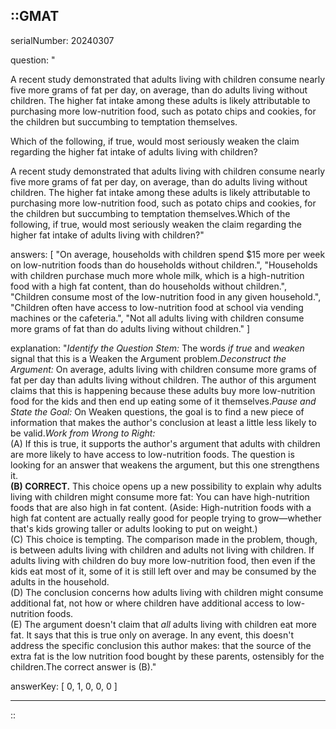 ::GMAT
---


serialNumber: 20240307

question: "<p>A recent study demonstrated that adults living with children consume nearly five more grams of fat per day, on average, than do adults living without children. The higher fat intake among these adults is likely attributable to purchasing more low-nutrition food, such as potato chips and cookies, for the children but succumbing to temptation themselves. </p><p>Which of the following, if true, would most seriously weaken the claim regarding the higher fat intake of adults living with children?</p>A recent study demonstrated that adults living with children consume nearly five more grams of fat per day, on average, than do adults living without children. The higher fat intake among these adults is likely attributable to purchasing more low-nutrition food, such as potato chips and cookies, for the children but succumbing to temptation themselves.Which of the following, if true, would most seriously weaken the claim regarding the higher fat intake of adults living with children?"

answers: [
  "On average, households with children spend $15 more per week on low-nutrition foods than do households without children.",
  "Households with children purchase much more whole milk, which is a high-nutrition food with a high fat content, than do households without children.",
  "Children consume most of the low-nutrition food in any given household.",
  "Children often have access to low-nutrition food at school via vending machines or the cafeteria.",
  "Not all adults living with children consume more grams of fat than do adults living without children."
]

explanation: "<i>Identify the Question Stem:</i> The words <i>if true</i> and <i>weaken</i> signal that this is a Weaken the Argument problem.<i>Deconstruct the Argument:</i> On average, adults living with children consume more grams of fat per day than adults living without children. The author of this argument claims that this is happening because these adults buy more low-nutrition food for the kids and then end up eating some of it themselves.<i>Pause and State the Goal:</i> On Weaken questions, the goal is to find a new piece of information that makes the author's conclusion at least a little less likely to be valid.<i>Work from Wrong to Right:</i><br>(A) If this is true, it supports the author's argument that adults with children are more likely to have access to low-nutrition foods. The question is looking for an answer that weakens the argument, but this one strengthens it.<br><b>(B) CORRECT.</b> This choice opens up a new possibility to explain why adults living with children might consume more fat: You can have high-nutrition foods that are also high in fat content. (Aside: High-nutrition foods with a high fat content are actually really good for people trying to grow—whether that's kids growing taller or adults looking to put on weight.)<br>(C) This choice is tempting. The comparison made in the problem, though, is between adults living with children and adults not living with children. If adults living with children do buy more low-nutrition food, then even if the kids eat most of it, some of it is still left over and may be consumed by the adults in the household.<br>(D) The conclusion concerns how adults living with children might consume additional fat, not how or where children have additional access to low-nutrition foods.<br>(E) The argument doesn't claim that <i>all</i> adults living with children eat more fat. It says that this is true only on average. In any event, this doesn't address the specific conclusion this author makes: that the source of the extra fat is the low nutrition food bought by these parents, ostensibly for the children.The correct answer is (B)."

answerKey: [
  0, 
  1, 
  0, 
  0, 
  0
]



---
::